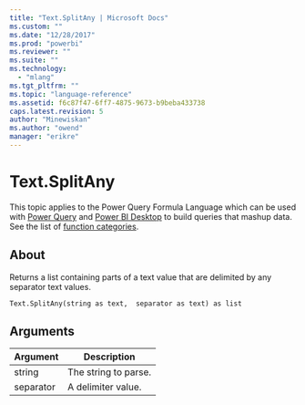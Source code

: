 ```yaml
---
title: "Text.SplitAny | Microsoft Docs"
ms.custom: ""
ms.date: "12/28/2017"
ms.prod: "powerbi"
ms.reviewer: ""
ms.suite: ""
ms.technology: 
  - "mlang"
ms.tgt_pltfrm: ""
ms.topic: "language-reference"
ms.assetid: f6c87f47-6ff7-4875-9673-b9beba433738
caps.latest.revision: 5
author: "Minewiskan"
ms.author: "owend"
manager: "erikre"
---
```

# Text.SplitAny
This topic applies to the Power Query Formula Language which can be used with [Power Query](https://support.office.com/article/Introduction-to-Microsoft-Power-Query-for-Excel-6E92E2F4-2079-4E1F-BAD5-89F6269CD605) and [Power BI Desktop](http://go.microsoft.com/fwlink/p/?LinkId=618607) to build queries that mashup data. See the list of [function categories](https://msdn.microsoft.com/en-us/library/mt211003.aspx).  
  
## About  
Returns a list containing parts of a text value that are delimited by any separator text values.  
  
```  
Text.SplitAny(string as text,  separator as text) as list  
```  
  
## Arguments  
  
|Argument|Description|  
|------------|---------------|  
|string|The string to parse.|  
|separator|A delimiter value.|  
  

